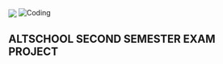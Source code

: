 <!-- ![ALTSCHOOL](images/alt.png) -->

<img align= "center" src="https://github.com/michaelagbiaowei/altschool-cloud-exercises/blob/main/Exam-Project/images/alt.png"> 


<img alt="Coding" src="https://keep.google.com/u/0/media/v2/1OvLhEWhTph1EGn02LU43S6rnprTVXPJee5zVuCCGhX77nWzGZreDAQ4NU3FWi5M/1oirAmYcvy-VZ-VzHCKpFdgEd-9DlD0BPa-peWnbm-ugUg03yoCx2ziOgUndu1A?sz=512&accept=image%2Fgif%2Cimage%2Fjpeg%2Cimage%2Fjpg%2Cimage%2Fpng%2Cimage%2Fwebp">




## ALTSCHOOL SECOND SEMESTER EXAM PROJECT
